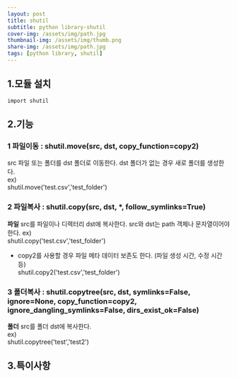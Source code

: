 ```yaml
---
layout: post
title: shutil
subtitle: python library-shutil
cover-img: /assets/img/path.jpg
thumbnail-img: /assets/img/thumb.png
share-img: /assets/img/path.jpg
tags: [python library, shutil]
---
```

## 1.모듈 설치
```
import shutil
```

## 2.기능
### 1 파일이동 : shutil.move(src, dst, copy_function=copy2)
src 파일 또는 폴더를 dst 폴더로 이동한다. dst 폴더가 없는 경우 새로 폴더를 생성한다.   
ex)   
shutil.move('test.csv','test_folder')   


### 2 파일복사 : shutil.copy(src, dst, *, follow_symlinks=True)
**파일** src를 파일이나 디렉터리 dst에 복사한다. src와 dst는 path 객체나 문자열이어야 한다.
ex)   
shutil.copy('test.csv','test_folder')

* copy2를 사용할 경우 파일 메타 데이터 보존도 한다. (파일 생성 시간, 수정 시간 등)    
shutil.copy2('test.csv','test_folder')

### 3 폴더복사 : shutil.copytree(src, dst, symlinks=False, ignore=None, copy_function=copy2, ignore_dangling_symlinks=False, dirs_exist_ok=False)
**폴더** src를  폴더 dst에 복사한다.   
ex)   
shutil.copytree('test','test2')

## 3.특이사항